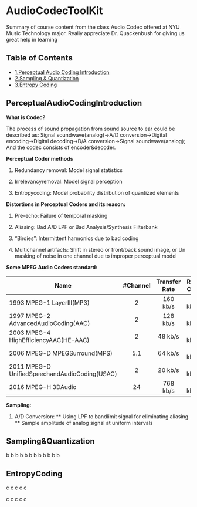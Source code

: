 # AudioCodecToolKit

Summary of course content from the class Audio Codec offered at NYU Music Technology major. Really appreciate Dr. Quackenbush for giving us great help in learning
## Table of Contents

- [1.Perceptual Audio Coding Introduction](#PerceptualAudioCodingIntroduction)
- [2.Sampling & Quantization](#Sampling&Quantization)
- [3.Entropy Coding](#EntropyCoding)

## PerceptualAudioCodingIntroduction

**What is Codec?**

The process of sound propagation from sound source to ear could be described as: Signal soundwave(analog)->A/D conversion->Digital encoding->Digital decoding->D/A conversion->Signal soundwave(analog); And the codec consists of encoder&decoder.

**Perceptual Coder methods**

1. Redundancy removal:  Model signal statistics

2. Irrelevancyremoval:  Model signal perception

3. Entropycoding:  Model probability distribution of quantized elements

**Distortions in Perceptual Coders and its reason:**

1. Pre-echo: Failure of temporal masking

2. Aliasing: Bad A/D LPF or Bad Analysis/Synthesis Filterbank

3. “Birdies”: Intermittent harmonics due to bad coding

4. Multichannel artifacts: Shift in stereo or front/back sound image, or Un masking of noise in one channel due to improper perceptual model

**Some MPEG Audio Coders standard:**

| Name      | #Channel    | Transfer Rate    | Rate Per Channel    |
| ---------- | :-----------:  | :-----------: | :-----------: |
| 1993 MPEG-1 LayerIII(MP3)    | 2     | 160 kb/s     | 80 kb/s/chn     |
| 1997 MPEG-2 AdvancedAudioCoding(AAC)     | 2     | 128 kb/s     | 64 kb/s/chn     |
| 2003 MPEG-4 HighEfficiencyAAC(HE-AAC)     | 2     | 48 kb/s     | 24 kb/s/chn     |
| 2006 MPEG-D MPEGSurround(MPS)     | 5.1     | 64 kb/s     | 13 kb/s/chn     |
| 2011 MPEG-D UnifiedSpeechandAudioCoding(USAC)     | 2     | 20 kb/s     | 10 kb/s/chn     |
| 2016 MPEG-H 3DAudio     | 24     | 768 kb/s     | 32 kb/s/chn     |

**Sampling:**
1. A/D Conversion: 
** Using LPF to bandlimit signal for eliminating aliasing.
** Sample amplitude of analog signal at uniform intervals

## Sampling&Quantization

b
b
b
b
b
b
b
b
b
b
b
b



## EntropyCoding

c
c
c
c
c

c
c
c
c
c
